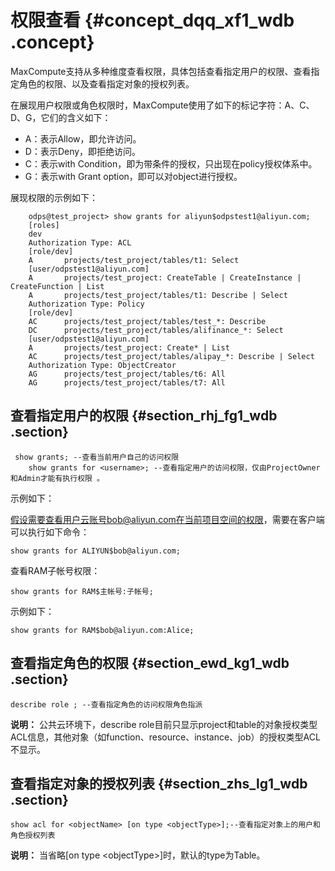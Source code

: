 # 权限查看 {#concept_dqq_xf1_wdb .concept}

MaxCompute支持从多种维度查看权限，具体包括查看指定用户的权限、查看指定角色的权限、以及查看指定对象的授权列表。

在展现用户权限或角色权限时，MaxCompute使用了如下的标记字符：A、C、D、G，它们的含义如下：

-   A：表示Allow，即允许访问。
-   D：表示Deny，即拒绝访问。
-   C：表示with Condition，即为带条件的授权，只出现在policy授权体系中。
-   G：表示with Grant option，即可以对object进行授权。

展现权限的示例如下：

```
    odps@test_project> show grants for aliyun$odpstest1@aliyun.com;
    [roles]
    dev
    Authorization Type: ACL
    [role/dev]
    A       projects/test_project/tables/t1: Select
    [user/odpstest1@aliyun.com]
    A       projects/test_project: CreateTable | CreateInstance | CreateFunction | List
    A       projects/test_project/tables/t1: Describe | Select
    Authorization Type: Policy
    [role/dev]
    AC      projects/test_project/tables/test_*: Describe
    DC      projects/test_project/tables/alifinance_*: Select
    [user/odpstest1@aliyun.com]
    A       projects/test_project: Create* | List
    AC      projects/test_project/tables/alipay_*: Describe | Select
    Authorization Type: ObjectCreator
    AG      projects/test_project/tables/t6: All
    AG      projects/test_project/tables/t7: All
```

## 查看指定用户的权限 {#section_rhj_fg1_wdb .section}

```
 show grants; --查看当前用户自己的访问权限
    show grants for <username>; --查看指定用户的访问权限，仅由ProjectOwner和Admin才能有执行权限 。

```

示例如下：

假设需要查看用户云账号bob@aliyun.com在当前项目空间的权限，需要在客户端可以执行如下命令：

```language-sql
show grants for ALIYUN$bob@aliyun.com;
```

查看RAM子帐号权限：

```
show grants for RAM$主帐号:子帐号;
```

示例如下：

```
show grants for RAM$bob@aliyun.com:Alice;
```

## 查看指定角色的权限 {#section_ewd_kg1_wdb .section}

```language-sql
describe role ; --查看指定角色的访问权限角色指派
```

**说明：** 公共云环境下，describe role目前只显示project和table的对象授权类型ACL信息，其他对象（如function、resource、instance、job）的授权类型ACL不显示。

## 查看指定对象的授权列表 {#section_zhs_lg1_wdb .section}

```language-sql
show acl for <objectName> [on type <objectType>];--查看指定对象上的用户和角色授权列表
```

**说明：** 当省略\[on type <objectType\>\]时，默认的type为Table。

